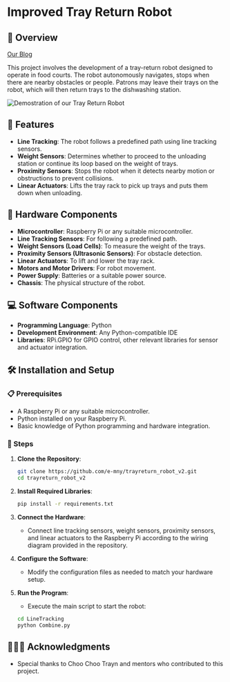 # Improved Tray Return Robot

## 📙 Overview 

[Our Blog](https://blogs.ntu.edu.sg/ps9888-2021-g15/)

This project involves the development of a tray-return robot designed to operate in food courts. 
The robot autonomously navigates, stops when there are nearby obstacles or people. Patrons may leave their trays on the robot, which will then return trays to the dishwashing station.


![Demostration of our Tray Return Robot](mnt-gif.gif)


## 💯 Features

- **Line Tracking**: The robot follows a predefined path using line tracking sensors.
- **Weight Sensors**: Determines whether to proceed to the unloading station or continue its loop based on the weight of trays.
- **Proximity Sensors**: Stops the robot when it detects nearby motion or obstructions to prevent collisions.
- **Linear Actuators**: Lifts the tray rack to pick up trays and puts them down when unloading.

## 🤖 Hardware Components 

- **Microcontroller**: Raspberry Pi or any suitable microcontroller.
- **Line Tracking Sensors**: For following a predefined path.
- **Weight Sensors (Load Cells)**: To measure the weight of the trays.
- **Proximity Sensors (Ultrasonic Sensors)**: For obstacle detection.
- **Linear Actuators**: To lift and lower the tray rack.
- **Motors and Motor Drivers**: For robot movement.
- **Power Supply**: Batteries or a suitable power source.
- **Chassis**: The physical structure of the robot.

## 💻 Software Components 

- **Programming Language**: Python
- **Development Environment**: Any Python-compatible IDE
- **Libraries**: RPi.GPIO for GPIO control, other relevant libraries for sensor and actuator integration.

## 🛠️ Installation and Setup 

### 📋 Prerequisites

- A Raspberry Pi or any suitable microcontroller.
- Python installed on your Raspberry Pi.
- Basic knowledge of Python programming and hardware integration.

### 📝 Steps 

1. **Clone the Repository**:
    ```sh
    git clone https://github.com/e-mny/trayreturn_robot_v2.git
    cd trayreturn_robot_v2
    ```

2. **Install Required Libraries**:
    ```sh
    pip install -r requirements.txt
    ```

3. **Connect the Hardware**:
    - Connect line tracking sensors, weight sensors, proximity sensors, and linear actuators to the Raspberry Pi according to the wiring diagram provided in the repository.

4. **Configure the Software**:
    - Modify the configuration files as needed to match your hardware setup.

5. **Run the Program**:
    - Execute the main script to start the robot:
    ```sh
    cd LineTracking
    python Combine.py
    ```

## 🙇🏻‍♂️ Acknowledgments

- Special thanks to Choo Choo Trayn and mentors who contributed to this project.

